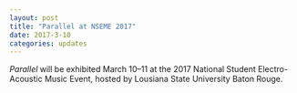 ```yaml
---
layout: post
title: "Parallel at NSEME 2017"
date: 2017-3-10
categories: updates
---
```


_Parallel_ will be exhibited March 10–11 at the 2017 National Student Electro-Acoustic Music Event, hosted by Lousiana State University Baton Rouge.
